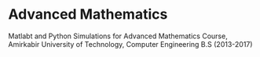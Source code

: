 # Advanced Mathematics
Matlabt and Python Simulations for Advanced Mathematics Course, Amirkabir University of Technology, Computer Engineering B.S (2013-2017)
